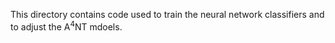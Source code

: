 This directory contains code used to train the neural network classifiers and to adjust the A<sup>4</sup>NT mdoels.
